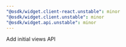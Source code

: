 ```yaml
---
"@osdk/widget.client-react.unstable": minor
"@osdk/widget.client.unstable": minor
"@osdk/widget.api.unstable": minor
---
```


Add initial views API
